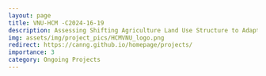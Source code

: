 ```yaml
---
layout: page
title: VNU-HCM -C2024-16-19
description: Assessing Shifting Agriculture Land Use Structure to Adapt to Changes in Flood and Drought-Saline Intrusion Regimes in the Vietnam Mekong Delta
img: assets/img/project_pics/HCMVNU_logo.png
redirect: https://canng.github.io/homepage/projects/
importance: 3
category: Ongoing Projects
---
```




